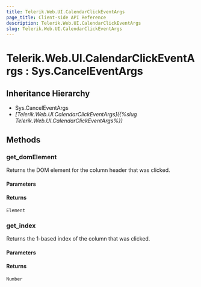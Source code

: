 ```yaml
---
title: Telerik.Web.UI.CalendarClickEventArgs
page_title: Client-side API Reference
description: Telerik.Web.UI.CalendarClickEventArgs
slug: Telerik.Web.UI.CalendarClickEventArgs
---
```


# Telerik.Web.UI.CalendarClickEventArgs : Sys.CancelEventArgs 

## Inheritance Hierarchy

* Sys.CancelEventArgs
* *[Telerik.Web.UI.CalendarClickEventArgs]({%slug Telerik.Web.UI.CalendarClickEventArgs%})*

## Methods

###  get_domElement

Returns the DOM element for the column header that was clicked.

#### Parameters

#### Returns

`Element` 

###  get_index

Returns the 1-based index of the column that was clicked.

#### Parameters

#### Returns

`Number` 



